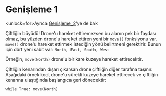 # Genişleme 1
<unlock=for>Ayrıca [Genişleme_2](docs/unlocks/expand_2.md)'ye de bak

</unlock>Çiftliğin büyüdü! Drone'u hareket ettiremezsen bu alanın pek bir faydası olmaz, bu yüzden drone'u hareket ettiren yeni bir `move()` fonksiyonu var. `move()` drone'u hareket ettirmek istediğin yönü belirtmeni gerektirir. Bunun için dört yeni sabit var: `North, East, South, West`

Örneğin, `move(North)` drone'u bir kare kuzeye hareket ettirecektir.

Çiftliğin kenarından dışarı çıkarsan drone çiftliğin diğer tarafına taşınır.
Aşağıdaki örnek kod, drone'u sürekli kuzeye hareket ettirecek ve çiftliğin kenarına ulaştığında başlangıca geri dönecektir:

`while True:
	move(North)`
